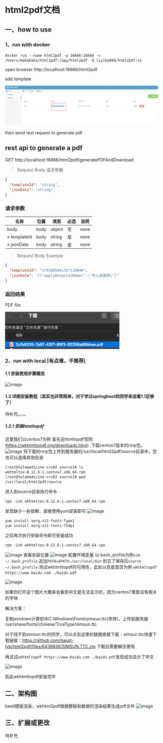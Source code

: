 # html2pdf文档

## 一、how to use

### 1、run with docker 

```shell
docker run --name html2pdf -p 16666:16666 -v /Users/makabaka/html2pdf:/app/html2pdf -d liyibo888/html2pdf:v1
```

open browser http://localhost:16666/html2pdf 

add template

![img.png](img.png)

then send rest request to generate pdf

## rest api to generate a pdf

GET http://localhost:16666/html2pdf/generatePDFAndDownload

> Request Body 请求参数

```json
{
  "templateId": "string",
  "jsonData": "string"
}
```

### 请求参数

|名称|位置|类型|必选|说明|
|---|---|---|---|---|
|body|body|object| 否 |none|
|» templateId|body|string| 是 |none|
|» jsonData|body|string| 是 |none|

> Request Body Example

```json
{
  "templateId": "1791005091357134848",
  "jsonData": "{\"applyHospitalName\":\"市人民医院\"}"
}
```

### 返回结果

PDF file

![img_1.png](img_1.png)

### 2、run with local [有点难，不推荐]

#### 1.1 安装使用步骤概览

![image](https://user-images.githubusercontent.com/23397828/117279085-edeba100-ae93-11eb-819d-a4ac5568c758.png)


#### 1.2 详细安装教程（其实也非常简单，对于学过springboot的同学来说看1.1足够了）

待补充。。。。

##### 1.2.1 安装htmltopdf

这里我们以centos7为例
首先去htmltopdf官网(https://wkhtmltopdf.org/downloads.html) ,下载centos7版本的rmp包。
![image](https://user-images.githubusercontent.com/23397828/117391215-13bf8700-af22-11eb-8242-dd2994d94cdd.png)
将下载的rmp包上传到服务器的/usr/local/html2pdf/source目录中，您也可以选择其他目录
```
[root@telemedicine-srv02 source]# ls
wkhtmltox-0.12.6-1.centos7.x86_64.rpm
[root@telemedicine-srv02 source]# pwd
/usr/local/html2pdf/source
```
进入到source目录执行命令 
```
rpm -ivh wkhtmltox-0.12.6-1.centos7.x86_64.rpm 
```
发现缺少一些依赖，直接使用yum安装即可
![image](https://user-images.githubusercontent.com/23397828/117391725-225a6e00-af23-11eb-8cb8-d6547c9b5b54.png)
```
yum install xorg-x11-fonts-Type1
yum install xorg-x11-fonts-75dpi
```
之后再次执行安装命令即可安装成功
```
rpm -ivh wkhtmltox-0.12.6-1.centos7.x86_64.rpm 
```
![image](https://user-images.githubusercontent.com/23397828/117391964-ac0a3b80-af23-11eb-86cf-7a25b5a67d23.png)
查看安装位置
![image](https://user-images.githubusercontent.com/23397828/117392121-04413d80-af24-11eb-9704-7aec86404ec1.png)
配置环境变量
以.bash_profile为例`vim ~/.bash_profile`
追加`PATH=$PATH:/usr/local/bin`
别忘了保存后`source ~/.bash_profile`
测试wkhtmltopdf的可用性，此处以百度首页为例
`wkhtmltopdf https://www.baidu.com ./baidu.pdf`

![image](https://user-images.githubusercontent.com/23397828/117392628-0c4dad00-af25-11eb-84ee-74230406b364.png)

如果你打开这个图片大概率会看到中文是无法显示的，因为centos7里面没有相关的字体

解决方案：

复制windows计算机中C:\Windows\Fonts\simsun.ttc(宋体)，上传到服务器 /usr/share/fonts/chinese/TrueType/simsun.ttc

对于找不到simsun.ttc的同学，可以点击这里的链接直接下载：simsun.ttc快速下载链接：https://github.com/haust-lyb/html2pdf/files/6438836/SIMSUN.TTC.zip 下载后需要解压使用

再试试`wkhtmltopdf https://www.baidu.com ./baidu.pdf`发现成功显示了中文

![image](https://user-images.githubusercontent.com/23397828/117394667-1ffb1280-af29-11eb-85c6-7aebd11ac1f2.png)

到此wkhtmltopdf安装完毕


## 二、架构图

beetl模板渲染，wkhtml2pdf根据模板和数据的渲染结果生成pdf文件
![image](https://user-images.githubusercontent.com/23397828/117278305-39ea1600-ae93-11eb-9696-425ab180b637.png)


## 三、扩展或更改

待补充

